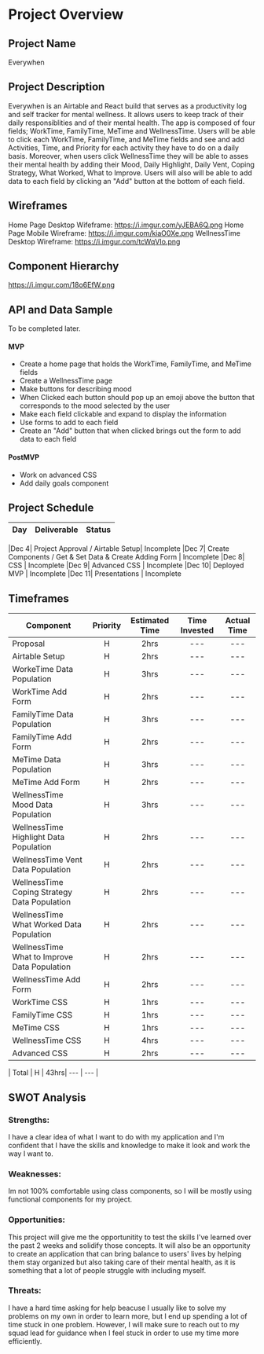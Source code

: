 # Project Overview

## Project Name

Everywhen

## Project Description

Everywhen is an Airtable and React build that serves as a productivity log and self tracker for mental wellness. It allows users to keep track of their daily responsiblities and of their mental health. The app is composed of four fields; WorkTime, FamilyTime, MeTime and WellnessTime. Users will be able to click each WorkTime, FamilyTime, and MeTime fields and see and add Activities, Time, and Priority for each activity they have to do on a daily basis. Moreover, when users click WellnessTime they will be able to asses their mental health by adding their Mood, Daily Highlight, Daily Vent, Coping Strategy, What Worked, What to Improve. Users will also will be able to add data to each field by clicking an "Add" button at the bottom of each field.

## Wireframes

Home Page Desktop Wifeframe: https://i.imgur.com/yJEBA6Q.png
Home Page Mobile Wireframe: https://i.imgur.com/kiaO0Xe.png
WellnessTime Desktop Wireframe: https://i.imgur.com/tcWqVIo.png


## Component Hierarchy

https://i.imgur.com/18o6EfW.png

## API and Data Sample

To be completed later.
 

#### MVP 

- Create a home page that holds the WorkTime, FamilyTime, and MeTime fields
- Create a WellnessTime page 
- Make buttons for describing mood
- When Clicked each button should pop up an emoji above the button that corresponds to the mood selected by the user
- Make each field clickable and expand to display the information
- Use forms to add to each field
- Create an "Add" button that when clicked brings out the form to add data to each field

#### PostMVP  

- Work on advanced CSS
- Add daily goals component

## Project Schedule

|  Day | Deliverable | Status
|---|---| ---|

|Dec 4| Project Approval / Airtable Setup| Incomplete
|Dec 7| Create Components / Get & Set Data & Create Adding Form | Incomplete
|Dec 8| CSS | Incomplete
|Dec 9| Advanced CSS  | Incomplete
|Dec 10| Deployed MVP | Incomplete
|Dec 11| Presentations | Incomplete

## Timeframes

| Component | Priority | Estimated Time | Time Invested | Actual Time |
| --- | :---: |  :---: | :---: | :---: |
| Proposal | H | 2hrs| --- | --- |
| Airtable Setup | H | 2hrs| --- | --- |
| WorkeTime Data Population | H | 3hrs| --- | --- |
| WorkTime Add Form  | H | 2hrs| --- | --- |
| FamilyTime Data Population | H | 3hrs| --- | --- |
| FamilyTime Add Form  | H | 2hrs| --- | --- |
| MeTime Data Population | H | 3hrs| --- | --- |
| MeTime Add Form  | H | 2hrs| --- | --- |
| WellnessTime Mood Data Population| H | 3hrs| --- | --- |
| WellnessTime Highlight Data Population | H | 2hrs| --- | --- |
| WellnessTime Vent Data Population | H | 2hrs| --- | --- |
| WellnessTime Coping Strategy Data Population | H | 2hrs| --- | --- |
| WellnessTime What Worked Data Population | H | 2hrs| --- | --- |
| WellnessTime What to Improve Data Population | H | 2hrs| --- | --- |
| WellnessTime Add Form  | H | 2hrs| --- | --- |
| WorkTime CSS | H | 1hrs| --- | --- |
| FamilyTime CSS | H | 1hrs| --- | --- |
| MeTime CSS | H | 1hrs| --- | --- |
| WellnessTime CSS | H | 4hrs| --- | --- |
| Advanced CSS | H | 2hrs| --- | --- |

| Total | H | 43hrs| --- | --- |

## SWOT Analysis

### Strengths:

I have a clear idea of what I want to do with my application and I'm confident that I have the skills and knowledge to make it look and work the way I want to.

### Weaknesses:

Im not 100% comfortable using class components, so I will be mostly using functional components for my project.


### Opportunities:

This project will give me the opportunitity to test the skills I've learned over the past 2 weeks and solidify those concepts. It will also be an opportunity to create an application that can bring balance to users' lives by helping them stay organized but also taking care of their mental health, as it is something that a lot of people struggle with including myself.

### Threats:

I have a hard time asking for help beacuse I usually like to solve my problems on my own in order to learn more, but I end up spending a lot of time stuck in one problem. However, I will make sure to reach out to my squad lead for guidance when I feel stuck in order to use my time more efficiently.